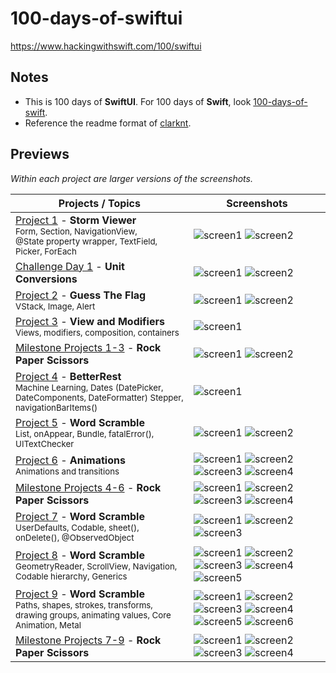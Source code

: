 # 100-days-of-swiftui

https://www.hackingwithswift.com/100/swiftui

## Notes

- This is 100 days of **SwiftUI**. For 100 days of **Swift**, look [100-days-of-swift](https://github.com/fauzandwip/100-days-of-swift).
- Reference the readme format of [clarknt](https://github.com/clarknt).

## Previews

_Within each project are larger versions of the screenshots._

| Projects / Topics                                                                                                                                                        | Screenshots                                                                                                                                                                                                                                                                                                                                                                                           |
| ------------------------------------------------------------------------------------------------------------------------------------------------------------------------ | ----------------------------------------------------------------------------------------------------------------------------------------------------------------------------------------------------------------------------------------------------------------------------------------------------------------------------------------------------------------------------------------------------- |
| [Project 1](01_Project1_HWSwiftUI) - **Storm Viewer** <br/><sub>Form, Section, NavigationView,</sub> <br/><sub>@State property wrapper, TextField, Picker, ForEach</sub> | ![screen1](01_Project1_HWSwiftUI/screenshots/small/screen01.png) ![screen2](01_Project1_HWSwiftUI/screenshots/small/screen02.png)                                                                                                                                                                                                                                                                     |
| [Challenge Day 1](02_Challenge-Day1_HWSwiftUI) - **Unit Conversions** <br/><sub></sub>                                                                                   | ![screen1](02_Challenge-Day1_HWSwiftUI/screenshots/small/screen01.png) ![screen2](02_Challenge-Day1_HWSwiftUI/screenshots/small/screen02.png)                                                                                                                                                                                                                                                         |
| [Project 2](03_Project2_HWSwiftUI) - **Guess The Flag** <br/><sub>VStack, Image, Alert</sub>                                                                             | ![screen1](03_Project2_HWSwiftUI/screenshots/small/screen01.png) ![screen2](03_Project2_HWSwiftUI/screenshots/small/screen02.png)                                                                                                                                                                                                                                                                     |
| [Project 3](04_Project3_HWSwiftUI) - **View and Modifiers** <br/><sub>Views, modifiers, composition, containers</sub>                                                    | ![screen1](04_Project3_HWSwiftUI/screenshots/small/screen01.png)                                                                                                                                                                                                                                                                                                                                      |
| [Milestone Projects 1-3](05_Milestone-Projects1-3_HWSwiftUI) - **Rock Paper Scissors** <br/><sub></sub>                                                                  | ![screen1](05_Milestone-Projects1-3_HWSwiftUI/screenshots/small/screen01.png) ![screen2](05_Milestone-Projects1-3_HWSwiftUI/screenshots/small/screen02.png)                                                                                                                                                                                                                                           |
| [Project 4](06_Project4_HWSwiftUI) - **BetterRest** <br/><sub>Machine Learning, Dates (DatePicker, DateComponents, DateFormatter) Stepper, navigationBarItems()</sub>    | ![screen1](06_Project4_HWSwiftUI/screenshots/small/screen01.png)                                                                                                                                                                                                                                                                                                                                      |
| [Project 5](07_Project5_HWSwiftUI) - **Word Scramble** <br/><sub>List, onAppear, Bundle, fatalError(), UITextChecker</sub>                                               | ![screen1](07_Project5_HWSwiftUI/screenshots/small/screen01.png) ![screen2](07_Project5_HWSwiftUI/screenshots/small/screen01.png)                                                                                                                                                                                                                                                                     |
| [Project 6](08_Project6_HWSwiftUI) - **Animations** <br/><sub>Animations and transitions</sub>                                                                           | ![screen1](08_Project6_HWSwiftUI/screenshots/small/screen01.png) ![screen2](08_Project6_HWSwiftUI/screenshots/small/screen02.png) ![screen3](08_Project6_HWSwiftUI/screenshots/small/screen03.png) ![screen4](08_Project6_HWSwiftUI/screenshots/small/screen04.png)                                                                                                                                   |
| [Milestone Projects 4-6](09_Milestone-Projects4-6_HWSwiftUI) - **Rock Paper Scissors** <br/><sub></sub>                                                                  | ![screen1](09_Milestone-Projects4-6_HWSwiftUI/screenshots/small/screen01.png) ![screen2](09_Milestone-Projects4-6_HWSwiftUI/screenshots/small/screen02.png) ![screen3](09_Milestone-Projects4-6_HWSwiftUI/screenshots/small/screen03.png) ![screen4](09_Milestone-Projects4-6_HWSwiftUI/screenshots/small/screen04.png)                                                                               |
| [Project 7](10_Project7_HWSwiftUI) - **Word Scramble** <br/><sub>UserDefaults, Codable, sheet(), onDelete(), @ObservedObject</sub>                                       | ![screen1](10_Project7_HWSwiftUI/screenshots/small/screen01.png) ![screen2](10_Project7_HWSwiftUI/screenshots/small/screen02.png) ![screen3](10_Project7_HWSwiftUI/screenshots/small/screen03.png)                                                                                                                                                                                                    |
| [Project 8](11_Project8_HWSwiftUI) - **Word Scramble** <br/><sub>GeometryReader, ScrollView, Navigation, Codable hierarchy, Generics</sub>                               | ![screen1](11_Project8_HWSwiftUI/screenshots/small/screen01.png) ![screen2](11_Project8_HWSwiftUI/screenshots/small/screen02.png) ![screen3](11_Project8_HWSwiftUI/screenshots/small/screen03.png) ![screen4](11_Project8_HWSwiftUI/screenshots/small/screen04.png) ![screen5](11_Project8_HWSwiftUI/screenshots/small/screen05.png)                                                                  |
| [Project 9](12_Project9_HWSwiftUI) - **Word Scramble** <br/><sub>Paths, shapes, strokes, transforms, drawing groups, animating values, Core Animation, Metal</sub>       | ![screen1](12_Project9_HWSwiftUI/screenshots/small/screen01.png) ![screen2](12_Project9_HWSwiftUI/screenshots/small/screen02.png) ![screen3](12_Project9_HWSwiftUI/screenshots/small/screen03.png) ![screen4](12_Project9_HWSwiftUI/screenshots/small/screen04.png) ![screen5](12_Project9_HWSwiftUI/screenshots/small/screen05.png) ![screen6](12_Project9_HWSwiftUI/screenshots/small/screen06.png) |
| [Milestone Projects 7-9](13_Milestone-Projects7-9_HWSwiftUI) - **Rock Paper Scissors** <br/><sub></sub>                                                                  | ![screen1](13_Milestone-Projects7-9_HWSwiftUI/screenshots/small/screen01.png) ![screen2](13_Milestone-Projects7-9_HWSwiftUI/screenshots/small/screen02.png) ![screen3](13_Milestone-Projects7-9_HWSwiftUI/screenshots/small/screen03.png) ![screen4](13_Milestone-Projects7-9_HWSwiftUI/screenshots/small/screen04.png)                                                                               |
